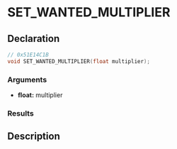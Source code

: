 # SET_WANTED_MULTIPLIER

## Declaration
```cpp
// 0x51E14C1B
void SET_WANTED_MULTIPLIER(float multiplier);
```

### Arguments
- **float:** multiplier

### Results

## Description
